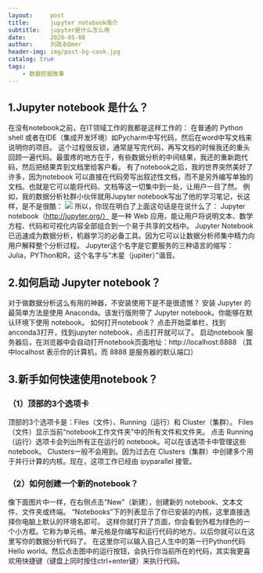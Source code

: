 ```yaml
---
layout:     post
title:      jupyter notebook简介
subtitle:   jupyter是什么怎么用
date:       2020-05-08
author:     刘政永Dmer
header-img: img/post-bg-cook.jpg
catalog: true
tags:
    - 数据挖掘故事
---
```

##  1.Jupyter notebook 是什么？
在没有notebook之前，在IT领域工作的我都是这样工作的：
在普通的 Python shell 或者在IDE（集成开发环境）如Pycharm中写代码，然后在word中写文档来说明你的项目。
这个过程很反锁，通常是写完代码，再写文档的时候我还的重头回顾一遍代码。最蛋疼的地方在于，有些数据分析的中间结果，我还的重新跑代码，然后把结果弄到文档里给客户看。
有了notebook之后，我的世界突然美好了许多，因为notebook 可以直接在代码旁写出叙述性文档，而不是另外编写单独的文档。也就是它可以能将代码、文档等这一切集中到一处，让用户一目了然。
例如，我的数据分析社群小伙伴就用Jupyter notebook写出了他的学习笔记，长这样，是不是很酷：
![]({{site.baseurl}}/img/post-bg-jupyter.png)
所以，你现在明白了上面这句话是在说什么了：
Jupyter notebook（http://jupyter.org/） 是一种 Web 应用，能让用户将说明文本、数学方程、代码和可视化内容全部组合到一个易于共享的文档中。
Jupyter Notebook 已迅速成为数据分析，机器学习的必备工具。因为它可以让数据分析师集中精力向用户解释整个分析过程。
Jupyter这个名字是它要服务的三种语言的缩写：Julia，PYThon和R，这个名字与“木星（jupiter）”谐音。
## 2.如何启动 Jupyter notebook？
对于做数据分析这么有用的神器，不安装使用下是不是很遗憾？
安装 Jupyter 的最简单方法是使用 Anaconda。该发行版附带了 Jupyter notebook。你能够在默认环境下使用 notebook。
如何打开notebook？
点击开始菜单栏，找到anconda3打开，找到jupyter notebook，点击打开就可以了。
启动notebook 服务器后，在浏览器中会自动打开notebook页面地址：http://localhost:8888
（其中localhost 表示你的计算机，而 8888 是服务器的默认端口）
## 3.新手如何快速使用notebook？
### （1）顶部的3个选项卡
顶部的3个选项卡是：Files（文件）、Running（运行）和 Cluster（集群）。
Files（文件）显示当前“notebook工作文件夹”中的所有文件和文件夹。
点击 Running（运行）选项卡会列出所有正在运行的 notebook。可以在该选项卡中管理这些 notebook。
Clusters一般不会用到。因为过去在 Clusters（集群）中创建多个用于并行计算的内核。现在，这项工作已经由 ipyparallel 接管。
### （2）如何创建一个新的notebook？
像下面图片中一样，在右侧点击“New”（新建），创建新的 notebook、文本文件、文件夹或终端。
“Notebooks”下的列表显示了你已安装的内核，这里直接选择你电脑上默认的环境名即可。
这样你就打开了页面，你会看到外框为绿色的一个小方框。它称为单元格。单元格是你编写和运行代码的地方。以后你就可以在这里写你的数据分析代码了。
在这里你可以输入自己人生中的第一行Python代码Hello world。然后点击图中的运行按钮，会执行你当前所在的代码，其实我更喜欢用快捷键（键盘上同时按住ctrl+enter键）来执行代码。
